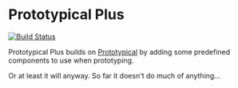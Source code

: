 # Prototypical Plus

[![Build Status](https://travis-ci.org/adamphillips/prototypical_plus.svg)](https://travis-ci.org/adamphillips/prototypical_plus)

Prototypical Plus builds on
[Prototypical](https://github.com/adamphillips/prototypical) by adding some
predefined components to use when prototyping.

Or at least it will anyway. So far it doesn't do much of anything...